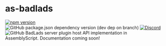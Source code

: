 # as-badlads
[![npm version](https://badge.fury.io/js/%40chemicalheads%2Fas-badlads.svg)](https://badge.fury.io/js/%40chemicalheads%2Fas-badlads)
![GitHub package.json dependency version (dev dep on branch)](https://img.shields.io/github/package-json/dependency-version/chemicalheadsstudios/as-badlads/dev/assemblyscript)
[![Discord](https://img.shields.io/discord/597143319314694144.svg?label=&logo=discord&logoColor=ffffff&color=7389D8&labelColor=6A7EC2)](https://discord.gg/hqZVQmm)
![GitHub](https://img.shields.io/github/license/chemicalheadsstudios/as-badlads)
BadLads server plugin host API implementation in AssemblyScript. Documentation coming soon! 

